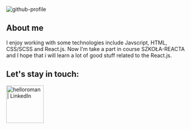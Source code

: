 ![github-profile](https://user-images.githubusercontent.com/30775271/101749583-357d2500-3ace-11eb-986e-d55083186b4f.png)

<!--
**val089/val089** is a ✨ _special_ ✨ repository because its `README.md` (this file) appears on your GitHub profile.

Here are some ideas to get you started:

- 🔭 I’m currently working on ...
- 🌱 I’m currently learning ...
- 👯 I’m looking to collaborate on ...
- 🤔 I’m looking for help with ...
- 💬 Ask me about ...
- 📫 How to reach me: ...
- 😄 Pronouns: ...
- ⚡ Fun fact: ...
-->

## About me
I enjoy working with some technologies include Javscript, HTML, CSS/SCSS and React.js. Now I'm take a part in course SZKOŁA-REACTA and I hope that i will learn a lot  of good stuff related to the React.js.

## Let's stay in touch:
<img align="left" alt="helloroman | LinkedIn" width="100px" src="https://user-images.githubusercontent.com/30775271/101756298-29956100-3ad6-11eb-98f8-8c912e68ce93.png" />
